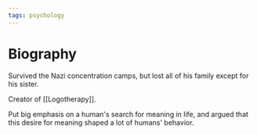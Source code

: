 ```yaml
---
tags: psychology
---
```


# Biography

Survived the Nazi concentration camps, but lost all of his family except for his sister.

Creator of [[Logotherapy]].

Put big emphasis on a human's search for meaning in life, and argued that this desire for meaning shaped a lot of humans' behavior.